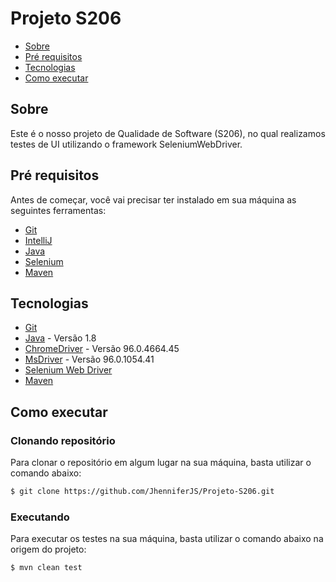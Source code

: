 # Projeto S206

- [Sobre](#sobre)
- [Pré requisitos](#pré-requisitos)
- [Tecnologias](#tecnologias)
- [Como executar](#como-executar)


## Sobre

Este é o nosso projeto de Qualidade de Software (S206), no qual realizamos testes de UI utilizando o framework SeleniumWebDriver.


## Pré requisitos

Antes de começar, você vai precisar ter instalado em sua máquina as seguintes ferramentas:

- [Git](https://git-scm.com/)
- [IntelliJ](https://www.jetbrains.com/pt-br/idea/download/#section=windows)
- [Java](https://www.java.com)
- [Selenium](https://www.selenium.dev)
- [Maven](https://maven.apache.org)

## Tecnologias

- [Git](https://git-scm.com/)
- [Java](https://www.java.com) - Versão 1.8
- [ChromeDriver](https://chromedriver.chromium.org/downloads) - Versão 96.0.4664.45
- [MsDriver](https://developer.microsoft.com/en-us/microsoft-edge/tools/webdriver/) - Versão 96.0.1054.41
- [Selenium Web Driver](https://www.selenium.dev/documentation/webdriver/)
- [Maven](https://maven.apache.org)

## Como executar

### Clonando repositório

Para clonar o repositório em algum lugar na sua máquina, basta utilizar o comando abaixo:
```bash
$ git clone https://github.com/JhenniferJS/Projeto-S206.git
```

### Executando
Para executar os testes na sua máquina, basta utilizar o comando abaixo na origem do projeto:
```bash
$ mvn clean test
```


